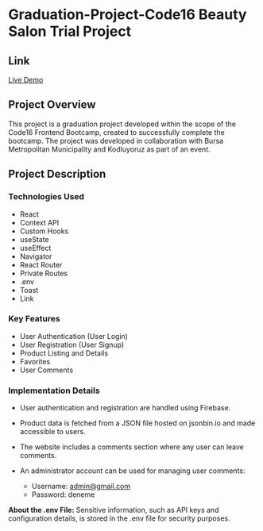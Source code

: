 # Graduation-Project-Code16 Beauty Salon Trial Project

## Link
[Live Demo](https://beu-monde-trial-proje.netlify.app/)

## Project Overview

This project is a graduation project developed within the scope of the Code16 Frontend Bootcamp, created to successfully complete the bootcamp. The project was developed in collaboration with Bursa Metropolitan Municipality and Kodluyoruz as part of an event.

## Project Description

### Technologies Used

- React
- Context API
- Custom Hooks
- useState
- useEffect
- Navigator
- React Router
- Private Routes
- .env
- Toast
- Link

### Key Features

- User Authentication (User Login)
- User Registration (User Signup)
- Product Listing and Details
- Favorites
- User Comments

### Implementation Details

- User authentication and registration are handled using Firebase.
- Product data is fetched from a JSON file hosted on jsonbin.io and made accessible to users.
- The website includes a comments section where any user can leave comments.
- An administrator account can be used for managing user comments:

  - Username: admin@gmail.com
  - Password: deneme

**About the .env File:** Sensitive information, such as API keys and configuration details, is stored in the .env file for security purposes.


